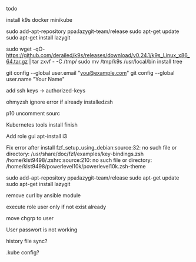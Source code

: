 
todo

install k9s docker minikube

sudo add-apt-repository ppa:lazygit-team/release
sudo apt-get update
sudo apt-get install lazygit


sudo wget -qO- https://github.com/derailed/k9s/releases/download/v0.24.1/k9s_Linux_x86_64.tar.gz | tar zxvf -  -C /tmp/
sudo mv /tmp/k9s /usr/local/bin
install tree


  git config --global user.email "you@example.com"
  git config --global user.name "Your Name"

  add ssh keys -> authorized-keys
  
  
  ohmyzsh  ignore error if already installedzsh
  
  p10 uncomment sourc

  Kubernetes tools install finish 
  
  
  
  Add role gui
  apt-install i3


Fix error after install
fzf_setup_using_debian:source:32: no such file or directory: /usr/share/doc/fzf/examples/key-bindings.zsh
/home/klst9498/.zshrc:source:210: no such file or directory: /home/klst9498/powerlevel10k/powerlevel10k.zsh-theme

sudo add-apt-repository ppa:lazygit-team/release
sudo apt-get update
sudo apt-get install lazygit

remove curl by ansible module

execute role user only if not exist already

move chgrp to user


User passwort is not working

history file sync?

.kube config?
